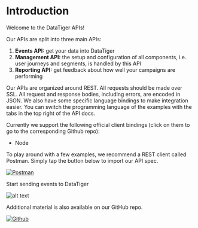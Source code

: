# Introduction 
Welcome to the DataTiger APIs! 

Our APIs are split into three main APIs:

1. **Events API:** get your data into DataTiger
2. **Management API:** the setup and configuration of all components, i.e. user journeys and segments, is handled by this API
3. **Reporting API:** get feedback about how well your campaigns are performing

    
Our APIs are organized around REST. All requests should be made over SSL. All request and response bodies, including errors, are encoded in JSON. We also have some specific language bindings to make integration easier. You can switch the programming language of the examples with the tabs in the top right of the API docs.

Currently we support the following official client bindings (click on them to go to the corresponding Github repo):
* Node

To play around with a few examples, we recommend a REST client called Postman. Simply tap the button below to import our API spec.

[![Postman](https://run.pstmn.io/button.svg)](https://github.com/DataTigerGitHub/API-Docs-and-Code/blob/master/web/postman.md)

Start sending events to DataTiger 

![alt text](https://raw.githubusercontent.com/DataTigerGitHub/API-Docs-and-Code/master/web/DataTigerEvents.png)



Additional material is also available on our GitHub repo.

[![Github](https://raw.githubusercontent.com/DataTigerGitHub/API-Docs-and-Code/master/web/GitHub.jpg)](https://github.com/DataTigerGitHub/API-Docs-and-Code)


